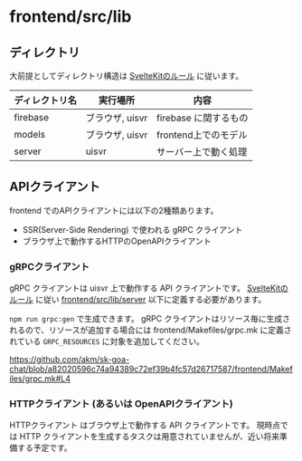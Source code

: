 # frontend/src/lib

## ディレクトリ

大前提としてディレクトリ構造は [SvelteKitのルール](https://kit.svelte.jp/docs/modules#$lib-$lib-server) に従います。

ディレクトリ名 | 実行場所 | 内容
------------|----------|-----
firebase | ブラウザ, uisvr | firebase に関するもの
models | ブラウザ, uisvr | frontend上でのモデル
server | uisvr | サーバー上で動く処理

## APIクライアント

frontend でのAPIクライアントには以下の2種類あります。
- SSR(Server-Side Rendering) で使われる gRPC クライアント
- ブラウザ上で動作するHTTPのOpenAPIクライアント

### gRPCクライアント

gRPC クライアントは uisvr 上で動作する API クライアントです。
[SvelteKitのルール](https://kit.svelte.jp/docs/modules#$lib-$lib-server) に従い [frontend/src/lib/server](./frontend/src/lib/server/) 以下に定義する必要があります。

`npm run grpc:gen` で生成できます。
gRPC クライアントはリソース毎に生成されるので、リソースが追加する場合には frontend/Makefiles/grpc.mk に定義されている `GRPC_RESOURCES` に対象を追加してください。

https://github.com/akm/sk-goa-chat/blob/a82020596c74a94389c72ef39b4fc57d26717587/frontend/Makefiles/grpc.mk#L4 

### HTTPクライアント (あるいは OpenAPIクライアント)

HTTPクライアント はブラウザ上で動作する API クライアントです。
現時点では HTTP クライアントを生成するタスクは用意されていませんが、近い将来準備する予定です。
